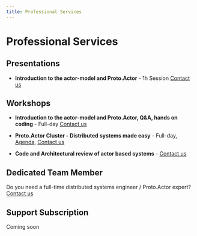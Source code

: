 ```yaml
---
title: Professional Services
---
```


# Professional Services

## Presentations

- **Introduction to the actor-model and Proto.Actor** - 1h Session <a href="mailto:info@asynkron.se?subject=Proto.Actor Presentation">Contact us</a>

## Workshops

- **Introduction to the actor-model and Proto.Actor, Q&A, hands on coding** - Full-day <a href="mailto:info@asynkron.se?subject=Proto.Actor Workshop">Contact us</a>

- **Proto.Actor Cluster - Distributed systems made easy** - Full-day,
  [Agenda](workshop-cluster.md),
  <a href="mailto:info@asynkron.se?subject=Proto.Cluster Workshop">Contact us</a>

- **Code and Architectural review of actor based systems** - <a href="mailto:info@asynkron.se?subject=Architectural Review">Contact us</a>

## Dedicated Team Member

Do you need a full-time distributed systems engineer / Proto.Actor expert?
<a href="mailto:info@asynkron.se?subject=dedicated team member">Contact us</a>

## Support Subscription

Coming soon
